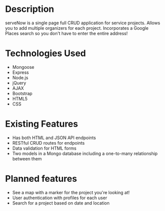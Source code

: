 # Description
serveNow is a single page full CRUD application for service projects. Allows you to add multiple organizers for each project. Incorporates a Google Places search so you don't have to enter the entire address!

# Technologies Used
* Mongoose
* Express
* Node.js
* jQuery
* AJAX
* Bootstrap
* HTML5
* CSS

# Existing Features
* Has both HTML and JSON API endpoints
* RESTful CRUD routes for endpoints
* Data validation for HTML forms
* Two models in a Mongo database including a one-to-many relationship between them

# Planned features
* See a map with a marker for the project you're looking at!
* User authentication with profiles for each user
* Search for a project based on date and location

# 